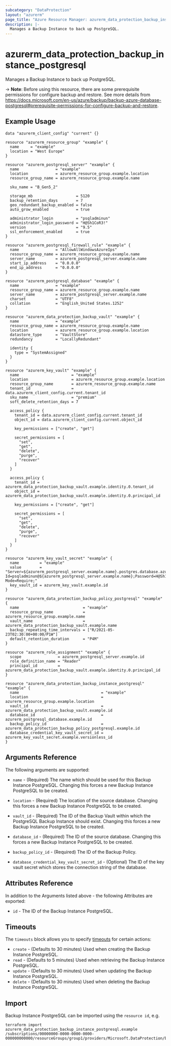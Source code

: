 ```yaml
---
subcategory: "DataProtection"
layout: "azurerm"
page_title: "Azure Resource Manager: azurerm_data_protection_backup_instance_postgresql"
description: |-
  Manages a Backup Instance to back up PostgreSQL.
---
```


# azurerm_data_protection_backup_instance_postgresql

Manages a Backup Instance to back up PostgreSQL.

-> **Note**: Before using this resource, there are some prerequisite permissions for configure backup and restore. See more details from https://docs.microsoft.com/en-us/azure/backup/backup-azure-database-postgresql#prerequisite-permissions-for-configure-backup-and-restore.

## Example Usage

```hcl
data "azurerm_client_config" "current" {}

resource "azurerm_resource_group" "example" {
  name     = "example"
  location = "West Europe"
}

resource "azurerm_postgresql_server" "example" {
  name                = "example"
  location            = azurerm_resource_group.example.location
  resource_group_name = azurerm_resource_group.example.name

  sku_name = "B_Gen5_2"

  storage_mb                   = 5120
  backup_retention_days        = 7
  geo_redundant_backup_enabled = false
  auto_grow_enabled            = true

  administrator_login          = "psqladminun"
  administrator_login_password = "H@Sh1CoR3!"
  version                      = "9.5"
  ssl_enforcement_enabled      = true
}

resource "azurerm_postgresql_firewall_rule" "example" {
  name                = "AllowAllWindowsAzureIps"
  resource_group_name = azurerm_resource_group.example.name
  server_name         = azurerm_postgresql_server.example.name
  start_ip_address    = "0.0.0.0"
  end_ip_address      = "0.0.0.0"
}

resource "azurerm_postgresql_database" "example" {
  name                = "example"
  resource_group_name = azurerm_resource_group.example.name
  server_name         = azurerm_postgresql_server.example.name
  charset             = "UTF8"
  collation           = "English_United States.1252"
}

resource "azurerm_data_protection_backup_vault" "example" {
  name                = "example"
  resource_group_name = azurerm_resource_group.example.name
  location            = azurerm_resource_group.example.location
  datastore_type      = "VaultStore"
  redundancy          = "LocallyRedundant"

  identity {
    type = "SystemAssigned"
  }
}

resource "azurerm_key_vault" "example" {
  name                       = "example"
  location                   = azurerm_resource_group.example.location
  resource_group_name        = azurerm_resource_group.example.name
  tenant_id                  = data.azurerm_client_config.current.tenant_id
  sku_name                   = "premium"
  soft_delete_retention_days = 7

  access_policy {
    tenant_id = data.azurerm_client_config.current.tenant_id
    object_id = data.azurerm_client_config.current.object_id

    key_permissions = ["create", "get"]

    secret_permissions = [
      "set",
      "get",
      "delete",
      "purge",
      "recover"
    ]
  }

  access_policy {
    tenant_id = azurerm_data_protection_backup_vault.example.identity.0.tenant_id
    object_id = azurerm_data_protection_backup_vault.example.identity.0.principal_id

    key_permissions = ["create", "get"]

    secret_permissions = [
      "set",
      "get",
      "delete",
      "purge",
      "recover"
    ]
  }
}

resource "azurerm_key_vault_secret" "example" {
  name         = "example"
  value        = "Server=${azurerm_postgresql_server.example.name}.postgres.database.azure.com;Database=${azurerm_postgresql_database.example.name};Port=5432;User Id=psqladminun@${azurerm_postgresql_server.example.name};Password=H@Sh1CoR3!;Ssl Mode=Require;"
  key_vault_id = azurerm_key_vault.example.id
}

resource "azurerm_data_protection_backup_policy_postgresql" "example" {
  name                            = "example"
  resource_group_name             = azurerm_resource_group.example.name
  vault_name                      = azurerm_data_protection_backup_vault.example.name
  backup_repeating_time_intervals = ["R/2021-05-23T02:30:00+00:00/P1W"]
  default_retention_duration      = "P4M"
}

resource "azurerm_role_assignment" "example" {
  scope                = azurerm_postgresql_server.example.id
  role_definition_name = "Reader"
  principal_id         = azurerm_data_protection_backup_vault.example.identity.0.principal_id
}

resource "azurerm_data_protection_backup_instance_postgresql" "example" {
  name                                    = "example"
  location                                = azurerm_resource_group.example.location
  vault_id                                = azurerm_data_protection_backup_vault.example.id
  database_id                             = azurerm_postgresql_database.example.id
  backup_policy_id                        = azurerm_data_protection_backup_policy_postgresql.example.id
  database_credential_key_vault_secret_id = azurerm_key_vault_secret.example.versionless_id
}
```

## Arguments Reference

The following arguments are supported:

* `name` - (Required) The name which should be used for this Backup Instance PostgreSQL. Changing this forces a new Backup Instance PostgreSQL to be created.

* `location` - (Required) The location of the source database. Changing this forces a new Backup Instance PostgreSQL to be created.

* `vault_id` - (Required) The ID of the Backup Vault within which the PostgreSQL Backup Instance should exist. Changing this forces a new Backup Instance PostgreSQL to be created.

* `database_id` - (Required) The ID of the source database. Changing this forces a new Backup Instance PostgreSQL to be created.

* `backup_policy_id` - (Required) The ID of the Backup Policy.

* `database_credential_key_vault_secret_id` - (Optional) The ID of the key vault secret which stores the connection string of the database.

## Attributes Reference

In addition to the Arguments listed above - the following Attributes are exported: 

* `id` - The ID of the Backup Instance PostgreSQL.

## Timeouts

The `timeouts` block allows you to specify [timeouts](https://www.terraform.io/docs/configuration/resources.html#timeouts) for certain actions:

* `create` - (Defaults to 30 minutes) Used when creating the Backup Instance PostgreSQL.
* `read` - (Defaults to 5 minutes) Used when retrieving the Backup Instance PostgreSQL.
* `update` - (Defaults to 30 minutes) Used when updating the Backup Instance PostgreSQL.
* `delete` - (Defaults to 30 minutes) Used when deleting the Backup Instance PostgreSQL.

## Import

Backup Instance PostgreSQL can be imported using the `resource id`, e.g.

```shell
terraform import azurerm_data_protection_backup_instance_postgresql.example /subscriptions/00000000-0000-0000-0000-000000000000/resourceGroups/group1/providers/Microsoft.DataProtection/backupVaults/vault1/backupInstances/backupInstance1
```
